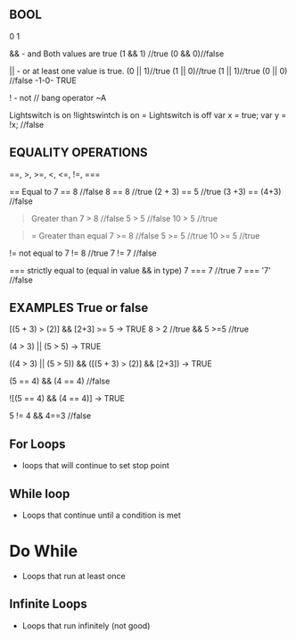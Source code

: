 ## BOOL

0 1

&& - and Both values are true (1 && 1) //true (0 && 0)//false

|| - or at least one value is true. (0 || 1)//true (1 || 0)//true (1 || 1)//true (0 || 0) //false -1-0- TRUE

! - not // bang operator ~A

Lightswitch is on !lightswintch is on = Lightswitch is off
var x = true; var y = !x; //false

## EQUALITY OPERATIONS
==, >, >=, <, <=, !=, ===

== Equal to
7 == 8 //false 8 == 8 //true (2 + 3) == 5 //true (3 +3) == (4+3) //false

> Greater than
7 > 8 //false 5 > 5 //false 10 > 5 //true

>= Greater than equal
7 >= 8 //false 5 >= 5 //true 10 >= 5 //true

!= not equal to
7 != 8 //true 7 != 7 //false

=== strictly equal to
(equal in value && in type) 7 === 7 //true 7 === '7' //false

## EXAMPLES True or false
[(5 + 3) > (2)] && [2+3] >= 5 -> TRUE 8 > 2 //true && 5 >=5 //true

(4 > 3) || (5 > 5) -> TRUE

((4 > 3) || (5 > 5)) && ([(5 + 3) > (2)] && [2+3]) -> TRUE

(5 == 4) && (4 == 4) //false

![(5 == 4) && (4 == 4)] -> TRUE

5 != 4 && 4==3 //false



## For Loops
- loops that will continue to set stop point

## While loop
- Loops that continue until a condition is met

# Do While
- Loops that run at least once


## Infinite Loops
- Loops that run infinitely (not good)